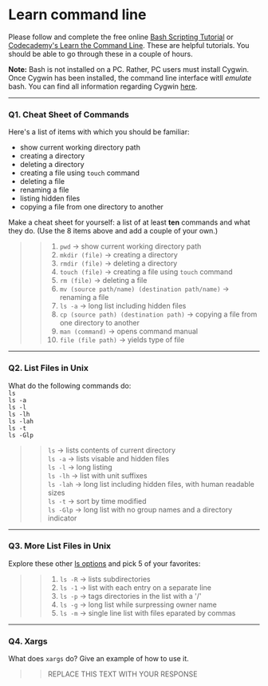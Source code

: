 # Learn command line

Please follow and complete the free online [Bash Scripting Tutorial](https://ryanstutorials.net/bash-scripting-tutorial/) or [Codecademy's Learn the Command Line](https://www.codecademy.com/learn/learn-the-command-line). These are helpful tutorials. You should be able to go through these in a couple of hours.

**Note:** Bash is not installed on a PC. Rather, PC users must install Cygwin. Once Cygwin has been installed, the command line interface witll _emulate_ bash. You can find all information regarding Cygwin [here](https://www.cygwin.com/).

---

### Q1.  Cheat Sheet of Commands  

Here's a list of items with which you should be familiar:  
* show current working directory path
* creating a directory
* deleting a directory
* creating a file using `touch` command
* deleting a file
* renaming a file
* listing hidden files
* copying a file from one directory to another

Make a cheat sheet for yourself: a list of at least **ten** commands and what they do.  (Use the 8 items above and add a couple of your own.)  

> > 1) `pwd` -> show current working directory path
> > 2) `mkdir (file)` -> creating a directory
> > 3) `rmdir (file)` -> deleting a directory
> > 4) `touch (file)` -> creating a file using `touch` command
> > 5) `rm (file)` -> deleting a file
> > 6) `mv (source path/name) (destination path/name)` -> renaming a file
> > 7) `ls -a` -> long list including hidden files
> > 8) `cp (source path) (destination path)` -> copying a file from one directory to another
> > 9) `man (command)` -> opens command manual
> > 10) `file (file path)` -> yields type of file

---

### Q2.  List Files in Unix   

What do the following commands do:  
`ls`  
`ls -a`  
`ls -l`  
`ls -lh`  
`ls -lah`  
`ls -t`  
`ls -Glp`  

> > `ls` -> lists contents of current directory  
> > `ls -a` -> lists visable and hidden files  
> > `ls -l` -> long listing  
> > `ls -lh` -> list with unit suffixes  
> > `ls -lah` -> long list including hidden files, with human readable sizes  
> > `ls -t` -> sort by time modified  
> > `ls -Glp` -> long list with no group names and a directory indicator  

---

### Q3.  More List Files in Unix  

Explore these other [ls options](http://www.techonthenet.com/unix/basic/ls.php) and pick 5 of your favorites:

> > 1) `ls -R` -> lists subdirectories
> > 2) `ls -1` -> list with each entry on a separate line
> > 3) `ls -p` -> tags directories in the list with a '/'
> > 4) `ls -g` -> long list while surpressing owner name
> > 5) `ls -m` -> single line list with files eparated by commas

---

### Q4.  Xargs   

What does `xargs` do? Give an example of how to use it.

> > REPLACE THIS TEXT WITH YOUR RESPONSE

 

